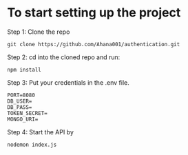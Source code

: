 # To start setting up the project

Step 1: Clone the repo

    git clone https://github.com/Ahana001/authentication.git

Step 2: cd into the cloned repo and run:

    npm install

Step 3: Put your credentials in the .env file.

    PORT=8080
    DB_USER=
    DB_PASS=
    TOKEN_SECRET=
    MONGO_URI=

Step 4: Start the API by

    nodemon index.js
